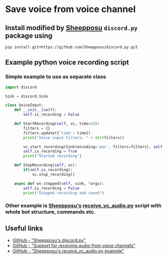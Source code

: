 # Save voice from voice channel

## Install modified by [Sheepposu](https://github.com/Sheepposu) `discord.py` package using
```shell
pip install git+https://github.com/Sheepposu/discord.py.git
```

## Example python voice recording script

### Simple example to use as separate class
```python
import discord

Sink = discord.Sink

class VoiceInput:
    def __init__(self):
        self.is_recording = False

    def StartRecording(self, vc, time=10):
        filters = {}
        filters.update({'time': time})
        print("Voice input filters: " + str(filters))

        vc.start_recording(Sink(encoding='wav', filters=filters), self.on_stopped)
        self.is_recording = True
        print("Started recording")

    def StopRecording(self, vc):
        if(self.is_recording):
            vc.stop_recording()

    async def on_stopped(self, sink, *args):
        self.is_recording = False
        print("Stopped recording and saved")
```

### Other example is [Sheepposu's](https://github.com/Sheepposu) [receive_vc_audio.py](https://github.com/Sheepposu/discord.py/blob/master/examples/receive_vc_audio.py) script with whole bot structure, commands etc.

## Useful links
* [GitHub - "Sheepposu's discord.py"](https://github.com/Sheepposu/discord.py)
* [GitHub - "Support for receiving audio from voice channels"](https://github.com/Rapptz/discord.py/pull/6507)
* [GitHub - "Sheepposu's receive_vc_audio.py example"](https://github.com/Sheepposu/discord.py/blob/master/examples/receive_vc_audio.py)